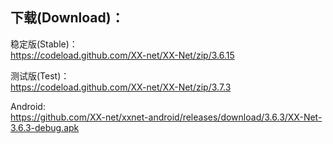 
## 下载(Download)：
稳定版(Stable)：  
https://codeload.github.com/XX-net/XX-Net/zip/3.6.15


测试版(Test)：  
https://codeload.github.com/XX-net/XX-Net/zip/3.7.3


Android:  
https://github.com/XX-net/xxnet-android/releases/download/3.6.3/XX-Net-3.6.3-debug.apk
